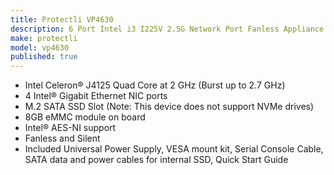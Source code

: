```yaml
---
title: Protectli VP4630
description: 6 Port Intel i3 I225V 2.5G Network Port Fanless Appliance
make: protectli
model: vp4630
published: true
---
```


* Intel Celeron® J4125 Quad Core at 2 GHz (Burst up to 2.7 GHz)
* 4 Intel® Gigabit Ethernet NIC ports
* M.2 SATA SSD Slot (Note: This device does not support NVMe drives)
* 8GB eMMC module on board
* Intel® AES-NI support
* Fanless and Silent
* Included Universal Power Supply, VESA mount kit, Serial Console Cable, SATA data and power cables for internal SSD, Quick Start Guide
